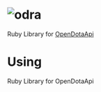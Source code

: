 # ![odra](https://user-images.githubusercontent.com/2478436/28491007-95355790-6ef0-11e7-95b9-a08f585db9e8.png)

Ruby Library for [OpenDotaApi](https://docs.opendota.com/)



# Using
Ruby Library for OpenDotaApi
